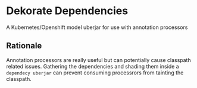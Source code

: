 # Dekorate Dependencies
A Kubernetes/Openshift model uberjar for use with annotation processors

## Rationale

Annotation processors are really useful but can potentially cause classpath related issues.
Gathering the dependencies and shading them inside a `dependecy uberjar` can prevent consuming processrors
from tainting the classpath.
